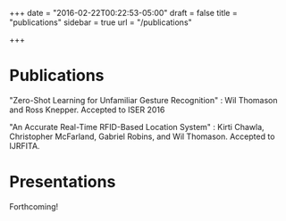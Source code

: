 +++
date = "2016-02-22T00:22:53-05:00"
draft = false
title = "publications"
sidebar = true
url = "/publications"

+++

# Publications

"Zero-Shot Learning for Unfamiliar Gesture Recognition"
: Wil Thomason and Ross Knepper.
Accepted to ISER 2016

"An Accurate Real-Time RFID-Based Location System"
: Kirti Chawla, Christopher McFarland, Gabriel Robins, and Wil Thomason.
Accepted to IJRFITA.

# Presentations

Forthcoming!
